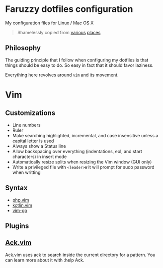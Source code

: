 # Faruzzy dotfiles configuration

My configuration files for Linux / Mac OS X
> Shamelessly copied from [various](https://github.com/junegunn/dotfiles) [places](https://github.com/addyosmani/dotfiles)

## Philosophy

The guiding principle that I follow when configuring my dotfiles is that things
should be easy to do. So easy in fact that it should favor laziness.

Everything here revolves around `vim` and its movement.

# Vim

## Customizations

* Line numbers
* Ruler
* Make searching highlighted, incremental, and case insensitive unless a capital letter is used
* Always show a Status line
* Allow backspacing over everything (indentations, eol, and start characters) in insert mode
* Automatically resize splits when resizing the Vim window (GUI only)
* Write a privileged file with `<leader>W` it will prompt for sudo password when writting

## Syntax

* [php.vim](https://github.com/StanAngeloff/php.vim)
* [kotlin.vim](https://github.com/udalov/kotlin-vim)
* [vim-go](https://github.com/fatih/vim-go)

## Plugins

## [Ack.vim](http://github.com/mileszs/ack.vim)

Ack.vim uses ack to search inside the current directory for a pattern.
You can learn more about it with :help Ack.


